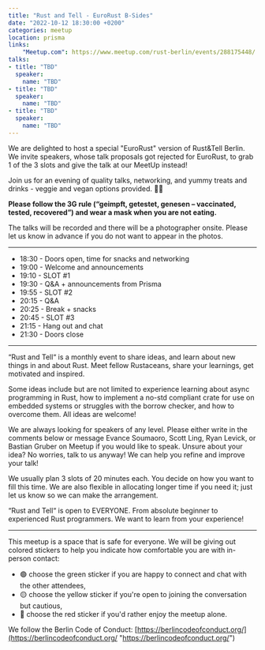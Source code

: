 ```yaml
---
title: "Rust and Tell - EuroRust B-Sides"
date: "2022-10-12 18:30:00 +0200"
categories: meetup
location: prisma
links:
    "Meetup.com": https://www.meetup.com/rust-berlin/events/288175448/
talks:
- title: "TBD"
  speaker:
    name: "TBD"
- title: "TBD"
  speaker:
    name: "TBD"
- title: "TBD"
  speaker:
    name: "TBD"
---
```


We are delighted to host a special "EuroRust" version of Rust&Tell Berlin.
We invite speakers, whose talk proposals got rejected for EuroRust, to grab 1 of the 3 slots and give the talk at our MeetUp instead!

Join us for an evening of quality talks, networking, and yummy treats and drinks - veggie and vegan options provided. 🍹🌭

**Please follow the 3G rule (“geimpft, getestet, genesen – vaccinated, tested, recovered”) and wear a mask when you are not eating.**

The talks will be recorded and there will be a photographer onsite. Please let us know in advance if you do not want to appear in the photos.

---

* 18:30 - Doors open, time for snacks and networking
* 19:00 - Welcome and announcements
* 19:10 - SLOT #1
* 19:30 - Q&A + announcements from Prisma
* 19:55 - SLOT #2
* 20:15 - Q&A
* 20:25 - Break + snacks
* 20:45 - SLOT #3
* 21:15 - Hang out and chat
* 21:30 - Doors close

---

“Rust and Tell“ is a monthly event to share ideas, and learn about new things in and about Rust. Meet fellow Rustaceans, share your learnings, get motivated and inspired.

Some ideas include but are not limited to experience learning about async programming in Rust, how to implement a no-std compliant crate for use on embedded systems or struggles with the borrow checker, and how to overcome them. All ideas are welcome!

We are always looking for speakers of any level. Please either write in the comments below or message Evance Soumaoro, Scott Ling, Ryan Levick, or Bastian Gruber on Meetup if you would like to speak. Unsure about your idea? No worries, talk to us anyway! We can help you refine and improve your talk!

We usually plan 3 slots of 20 minutes each. You decide on how you want to fill this time. We are also flexible in allocating longer time if you need it; just let us know so we can make the arrangement.

“Rust and Tell“ is open to EVERYONE. From absolute beginner to experienced Rust programmers. We want to learn from your experience!

---

This meetup is a space that is safe for everyone. We will be giving out colored stickers to help you indicate how comfortable you are with in-person contact:

* 🟢 choose the green sticker if you are happy to connect and chat with the other attendees,
* 🟡 choose the yellow sticker if you're open to joining the conversation but cautious,
* 🔴 choose the red sticker if you'd rather enjoy the meetup alone.

We follow the Berlin Code of Conduct: [https://berlincodeofconduct.org/](https://berlincodeofconduct.org/ "https://berlincodeofconduct.org/")
